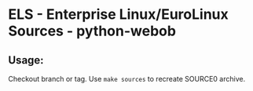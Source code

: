 # ELS - Enterprise Linux/EuroLinux Sources - python-webob
 
## Usage:
  Checkout branch or tag. Use `make sources` to recreate  SOURCE0 archive.

